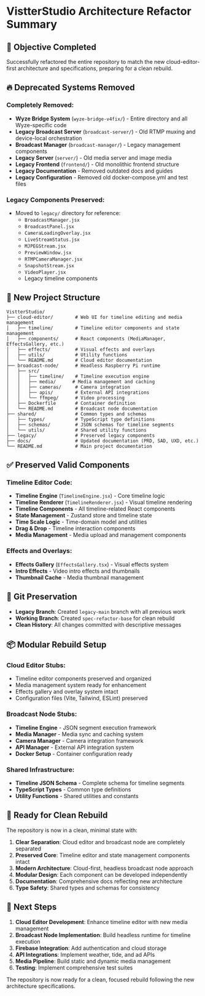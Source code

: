 # VistterStudio Architecture Refactor Summary

## 🎯 Objective Completed
Successfully refactored the entire repository to match the new cloud-editor-first architecture and specifications, preparing for a clean rebuild.

## 🔥 Deprecated Systems Removed

### Completely Removed:
- **Wyze Bridge System** (`wyze-bridge-v4fix/`) - Entire directory and all Wyze-specific code
- **Legacy Broadcast Server** (`broadcast-server/`) - Old RTMP muxing and device-local orchestration
- **Broadcast Manager** (`broadcast-manager/`) - Legacy management components
- **Legacy Server** (`server/`) - Old media server and image media
- **Legacy Frontend** (`frontend/`) - Old monolithic frontend structure
- **Legacy Documentation** - Removed outdated docs and guides
- **Legacy Configuration** - Removed old docker-compose.yml and test files

### Legacy Components Preserved:
- Moved to `legacy/` directory for reference:
  - `BroadcastManager.jsx`
  - `BroadcastPanel.jsx`
  - `CameraLoadingOverlay.jsx`
  - `LiveStreamStatus.jsx`
  - `MJPEGStream.jsx`
  - `PreviewWindow.jsx`
  - `RTMPCameraManager.jsx`
  - `SnapshotStream.jsx`
  - `VideoPlayer.jsx`
  - Legacy timeline components

## 📁 New Project Structure

```
VistterStudio/
├── cloud-editor/        # Web UI for timeline editing and media management
│   ├── timeline/        # Timeline editor components and state management
│   ├── components/      # React components (MediaManager, EffectsGallery, etc.)
│   ├── effects/         # Visual effects and overlays
│   ├── utils/           # Utility functions
│   └── README.md        # Cloud editor documentation
├── broadcast-node/      # Headless Raspberry Pi runtime
│   ├── src/
│   │   ├── timeline/    # Timeline execution engine
│   │   ├── media/      # Media management and caching
│   │   ├── cameras/     # Camera integration
│   │   ├── apis/        # External API integrations
│   │   └── ffmpeg/      # Video processing
│   ├── Dockerfile       # Container definition
│   └── README.md        # Broadcast node documentation
├── shared/              # Common types and schemas
│   ├── types/           # TypeScript type definitions
│   ├── schemas/         # JSON schemas for timeline segments
│   └── utils/           # Shared utility functions
├── legacy/              # Preserved legacy components
├── docs/                # Updated documentation (PRD, SAD, UXD, etc.)
└── README.md            # Main project documentation
```

## ✅ Preserved Valid Components

### Timeline Editor Code:
- **Timeline Engine** (`TimelineEngine.jsx`) - Core timeline logic
- **Timeline Renderer** (`TimelineRenderer.jsx`) - Visual timeline rendering
- **Timeline Components** - All timeline-related React components
- **State Management** - Zustand store and timeline state
- **Time Scale Logic** - Time-domain model and utilities
- **Drag & Drop** - Timeline interaction components
- **Media Management** - Media upload and management components

### Effects and Overlays:
- **Effects Gallery** (`EffectsGallery.tsx`) - Visual effects system
- **Intro Effects** - Video intro effects and thumbnails
- **Thumbnail Cache** - Media thumbnail management

## 🧳 Git Preservation

- **Legacy Branch**: Created `legacy-main` branch with all previous work
- **Working Branch**: Created `spec-refactor-base` for clean rebuild
- **Clean History**: All changes committed with descriptive messages

## 📦 Modular Rebuild Setup

### Cloud Editor Stubs:
- Timeline editor components preserved and organized
- Media management system ready for enhancement
- Effects gallery and overlay system intact
- Configuration files (Vite, Tailwind, ESLint) preserved

### Broadcast Node Stubs:
- **Timeline Engine** - JSON segment execution framework
- **Media Manager** - Media sync and caching system
- **Camera Manager** - Camera integration framework
- **API Manager** - External API integration system
- **Docker Setup** - Container configuration ready

### Shared Infrastructure:
- **Timeline JSON Schema** - Complete schema for timeline segments
- **TypeScript Types** - Common type definitions
- **Utility Functions** - Shared utilities and constants

## 🎯 Ready for Clean Rebuild

The repository is now in a clean, minimal state with:

1. **Clear Separation**: Cloud editor and broadcast node are completely separated
2. **Preserved Core**: Timeline editor and state management components intact
3. **Modern Architecture**: Cloud-first, headless broadcast node approach
4. **Modular Design**: Each component can be developed independently
5. **Documentation**: Comprehensive docs reflecting new architecture
6. **Type Safety**: Shared types and schemas for consistency

## 🚀 Next Steps

1. **Cloud Editor Development**: Enhance timeline editor with new media management
2. **Broadcast Node Implementation**: Build headless runtime for timeline execution
3. **Firebase Integration**: Add authentication and cloud storage
4. **API Integrations**: Implement weather, tide, and ad APIs
5. **Media Pipeline**: Build static and dynamic media management
6. **Testing**: Implement comprehensive test suites

The repository is now ready for a clean, focused rebuild following the new architecture specifications.